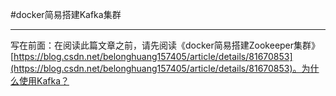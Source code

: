 #docker简易搭建Kafka集群

----------
写在前面：在阅读此篇文章之前，请先阅读《docker简易搭建Zookeeper集群》[https://blog.csdn.net/belonghuang157405/article/details/81670853](https://blog.csdn.net/belonghuang157405/article/details/81670853)。为什么使用Kafka？